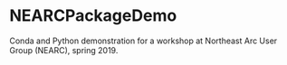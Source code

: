 # NEARCPackageDemo
Conda and Python demonstration for a workshop at Northeast Arc User Group (NEARC), spring 2019.
